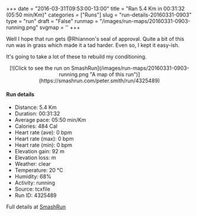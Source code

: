 +++
date = "2016-03-31T09:53:00-13:00"
title = "Ran 5.4 Km in 00:31:32 (05:50 min/Km)"
categories = ["Runs"]
slug = "run-details-20160331-0903"
type = "run"
draft = "False"
runmap = "/images/run-maps/20160331-0903-running.png"
svgmap = '<polyline points="3 52, 7 46, 18 47, 23 41, 29 34, 43 42, 46 45, 50 45, 54 45, 63 48, 67 55, 82 66, 97 57, 96 58, 100 51, 100 49, 96 42, 89 45, 91 51, 87 55, 83 56, 80 49, 74 48, 70 52, 72 59, 70 64, 67 61, 64 51, 61 49, 57 47, 46 45, 27 34, 17 47, 10 49, 5 61, 0 60, 0 58">'
+++

Well I hope that run gets  @Rhiannon's seal of approval. Quite a bit of this run was in grass which made it a tad harder. Even so, I kept it easy-ish. 

It's going to take a lot of these to rebuild my conditioning. 

<!--more-->

<center>
[![Click to see the run on SmashRun](/images/run-maps/20160331-0903-running.png "A map of this run")](https://smashrun.com/peter.smith/run/4325489)
</center>

#### Run details

* Distance: 5.4 Km
* Duration: 00:31:32
* Average pace: 05:50 min/Km
* Calories: 484 Cal
* Heart rate (ave): 0 bpm
* Heart rate (max): 0 bpm
* Heart rate (min): 0 bpm
* Elevation gain: 92 m
* Elevation loss:  m
* Weather: clear
* Temperature: 20 &deg;C
* Humidity: 68%
* Activity: running
* Source: tcxfile
* Run ID: 4325489

Full details at [SmashRun](https://smashrun.com/peter.smith/run/4325489)